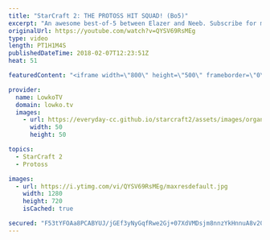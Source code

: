 ```yaml
---
title: "StarCraft 2: THE PROTOSS HIT SQUAD! (Bo5)"
excerpt: "An awesome best-of-5 between Elazer and Neeb. Subscribe for more videos: http://lowko.tv/youtube More StarCraft 2 casts: https://goo.gl/vx3A7i  A variety of playstyles in all of the games. However, it is noticable that Neeb is incredibly good at taking out his opponents workers. Even though he makes"
originalUrl: https://youtube.com/watch?v=QYSV69RsMEg
type: video
length: PT1H1M4S
publishedDateTime: 2018-02-07T12:23:51Z
heat: 51

featuredContent: "<iframe width=\"800\" height=\"500\" frameborder=\"0\" src=\"https://www.youtube.com/embed/QYSV69RsMEg\" allow=\"accelerometer; autoplay; encrypted-media; gyroscope; picture-in-picture\" allowfullscreen></iframe>"

provider:
  name: LowkoTV
  domain: lowko.tv
  images:
    - url: https://everyday-cc.github.io/starcraft2/assets/images/organizations/lowko.tv-50x50.jpg
      width: 50
      height: 50

topics:
  - StarCraft 2
  - Protoss

images:
  - url: https://i.ytimg.com/vi/QYSV69RsMEg/maxresdefault.jpg
    width: 1280
    height: 720
    isCached: true

secured: "F53tYFOAa8PCABYUJ/jGEf3yNyGqfRwe2Gj+07XdVMDsjm8nnzYkHnnuA8v20KVQVaXJBV4MVd82tobe/Wt53DfgUDf5NsxhV3uJCvyFpIJKsYuDEKUV9jVfXV6wVgaFQ+aIiVoz0jiYA6nFjPEHjsgPQ9+xvXoClF3P8R3RLajbQIdxrblmet7KBzWD4DnKEL7Yip1jU/Ul3g/uhUBTqE1CxgCpGYfQkfrT4Fmz3D27iH4ZL4lC3O1oZW2mNyn22nqjR8vApAbsjbJ6S5nC1mL7JcwQKV7NIpXh69BZCOyLZrmgPFRnGeJF2S4ZrGyoOzimNfsh+Kyo4da3JWB1YoGjtBTZ2oxT9N3eaR0d/RGurccgxEeRSlvF/YDDo+PH6K661lkxiGGazHu9WC5DXeliJ4JX2oz/KDrnxKdrjW3L3Fsgrhaj9HRMpLGrXcbx;9IlyjWmb1W6fZhY8vuFK7g=="
---
```


